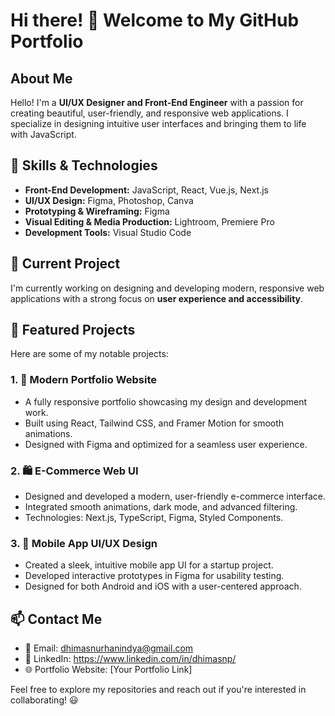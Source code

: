 # Hi there! 👋 Welcome to My GitHub Portfolio

## About Me
Hello! I'm a **UI/UX Designer and Front-End Engineer** with a passion for creating beautiful, user-friendly, and responsive web applications. I specialize in designing intuitive user interfaces and bringing them to life with JavaScript.

## 🚀 Skills & Technologies
- **Front-End Development:** JavaScript, React, Vue.js, Next.js
- **UI/UX Design:** Figma, Photoshop, Canva
- **Prototyping & Wireframing:** Figma
- **Visual Editing & Media Production:** Lightroom, Premiere Pro
- **Development Tools:** Visual Studio Code

## 🌱 Current Project
I'm currently working on designing and developing modern, responsive web applications with a strong focus on **user experience and accessibility**.

## 📂 Featured Projects
Here are some of my notable projects:

### 1. 🎨 Modern Portfolio Website
- A fully responsive portfolio showcasing my design and development work.
- Built using React, Tailwind CSS, and Framer Motion for smooth animations.
- Designed with Figma and optimized for a seamless user experience.

### 2. 🛍️ E-Commerce Web UI
- Designed and developed a modern, user-friendly e-commerce interface.
- Integrated smooth animations, dark mode, and advanced filtering.
- Technologies: Next.js, TypeScript, Figma, Styled Components.

### 3. 📱 Mobile App UI/UX Design
- Created a sleek, intuitive mobile app UI for a startup project.
- Developed interactive prototypes in Figma for usability testing.
- Designed for both Android and iOS with a user-centered approach.

## 📫 Contact Me
- 📧 Email: dhimasnurhanindya@gmail.com
- 🔗 LinkedIn: https://www.linkedin.com/in/dhimasnp/
- 🌐 Portfolio Website: [Your Portfolio Link]

Feel free to explore my repositories and reach out if you're interested in collaborating! 😃

